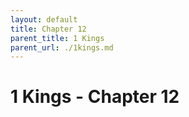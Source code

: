 ```yaml
---
layout: default
title: Chapter 12
parent_title: 1 Kings
parent_url: ./1kings.md
---
```


# 1 Kings - Chapter 12
